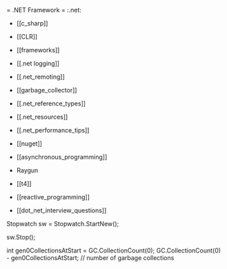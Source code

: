 = .NET Framework =
:.net:

* [[c_sharp]]
* [[CLR]]
* [[frameworks]]
* [[.net logging]]
* [[.net_remoting]]
* [[garbage_collector]]
* [[.net_reference_types]]
* [[.net_resources]]
* [[.net_performance_tips]]
* [[nuget]]
* [[asynchronous_programming]]
* Raygun
* [[t4]]
* [[reactive_programming]]


* [[dot_net_interview_questions]]

Stopwatch sw = Stopwatch.StartNew();

sw.Stop();

int gen0CollectionsAtStart = GC.CollectionCount(0);
GC.CollectionCount(0) - gen0CollectionsAtStart; // number of garbage collections


